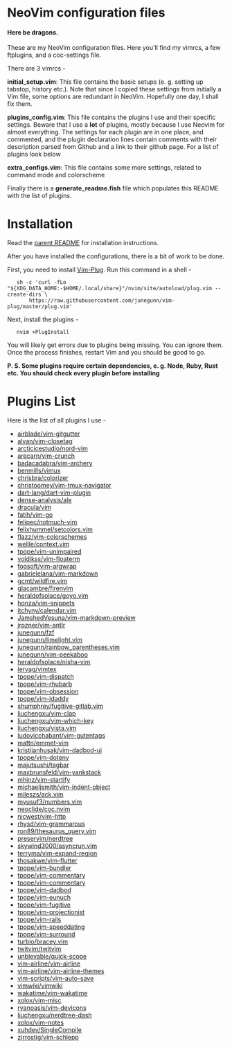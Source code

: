 # NeoVim configuration files
#### Here be dragons.

These are my NeoVim configuration files. Here you'll find my vimrcs, a few ftplugins, and a coc-settings file.

There are 3 vimrcs - 

**initial_setup.vim**: This file contains the basic setups (e. g. setting up tabstop, history etc.). Note that since 
I copied these settings from initially a Vim file, some options are redundant in NeoVim. Hopefully one day, I shall fix them.

**plugins_config.vim**: This file contains the plugins I use and their specific settings. Beware that I use a **lot** of plugins,
mostly because I use Neovim for almost everything. The settings for each plugin are in one place, and commented, and the
plugin declaration lines contain comments with their description parsed from Github and a link to their github page. For 
a list of plugins look below

**extra_configs.vim**: This file contains some more settings, related to command mode and colorscheme

Finally there is a **generate_readme.fish** file which populates this README with the list of plugins.

# Installation

Read the [parent README](https://github.com/heraldofsolace/dotfiles#how-it-works) for installation instructions.

After you have installed the configurations, there is a bit of work to be done.

First, you need to install [Vim-Plug](https://github.com/junegunn/vim-plug). Run this command in a shell - 

```
   sh -c 'curl -fLo "${XDG_DATA_HOME:-$HOME/.local/share}"/nvim/site/autoload/plug.vim --create-dirs \
       https://raw.githubusercontent.com/junegunn/vim-plug/master/plug.vim'
```

Next, install the plugins - 

```
   nvim +PlugInstall
```

You will likely get errors due to plugins being missing. You can ignore them. Once the process finishes, restart Vim
and you should be good to go.

**P. S. Some plugins require certain dependencies, e. g. Node, Ruby, Rust etc. You should check every plugin before installing**

# Plugins List

Here is the list of all plugins I use - 

* [airblade/vim-gitgutter](https://github.com/airblade/vim-gitgutter)
* [alvan/vim-closetag](https://github.com/alvan/vim-closetag)
* [arcticicestudio/nord-vim](https://github.com/arcticicestudio/nord-vim)
* [arecarn/vim-crunch](https://github.com/arecarn/vim-crunch)
* [badacadabra/vim-archery](https://github.com/badacadabra/vim-archery)
* [benmills/vimux](https://github.com/benmills/vimux)
* [chrisbra/colorizer](https://github.com/chrisbra/colorizer)
* [christoomey/vim-tmux-navigator](https://github.com/christoomey/vim-tmux-navigator)
* [dart-lang/dart-vim-plugin](https://github.com/dart-lang/dart-vim-plugin)
* [dense-analysis/ale](https://github.com/dense-analysis/ale)
* [dracula/vim](https://github.com/dracula/vim)
* [fatih/vim-go](https://github.com/fatih/vim-go)
* [felipec/notmuch-vim](https://github.com/felipec/notmuch-vim)
* [felixhummel/setcolors.vim](https://github.com/felixhummel/setcolors.vim)
* [flazz/vim-colorschemes](https://github.com/flazz/vim-colorschemes)
* [wellle/context.vim](https://github.com/wellle/context.vim)
* [tpope/vim-unimpaired](https://github.com/tpope/vim-unimpaired)
* [voldikss/vim-floaterm](https://github.com/voldikss/vim-floaterm)
* [foosoft/vim-argwrap](https://github.com/foosoft/vim-argwrap)
* [gabrielelana/vim-markdown](https://github.com/gabrielelana/vim-markdown)
* [gcmt/wildfire.vim](https://github.com/gcmt/wildfire.vim)
* [glacambre/firenvim](https://github.com/glacambre/firenvim)
* [heraldofsolace/goyo.vim](https://github.com/heraldofsolace/goyo.vim)
* [honza/vim-snippets](https://github.com/honza/vim-snippets)
* [itchyny/calendar.vim](https://github.com/itchyny/calendar.vim)
* [JamshedVesuna/vim-markdown-preview](https://github.com/JamshedVesuna/vim-markdown-preview)
* [jrozner/vim-antlr](https://github.com/jrozner/vim-antlr)
* [junegunn/fzf](https://github.com/junegunn/fzf)
* [junegunn/limelight.vim](https://github.com/junegunn/limelight.vim)
* [junegunn/rainbow_parentheses.vim](https://github.com/junegunn/rainbow_parentheses.vim)
* [junegunn/vim-peekaboo](https://github.com/junegunn/vim-peekaboo)
* [heraldofsolace/nisha-vim](https://github.com/heraldofsolace/nisha-vim)
* [lervag/vimtex](https://github.com/lervag/vimtex)
* [tpope/vim-dispatch](https://github.com/tpope/vim-dispatch)
* [tpope/vim-rhubarb](https://github.com/tpope/vim-rhubarb)
* [tpope/vim-obsession](https://github.com/tpope/vim-obsession)
* [tpope/vim-jdaddy](https://github.com/tpope/vim-jdaddy)
* [shumphrey/fugitive-gitlab.vim](https://github.com/shumphrey/fugitive-gitlab.vim)
* [liuchengxu/vim-clap](https://github.com/liuchengxu/vim-clap)
* [liuchengxu/vim-which-key](https://github.com/liuchengxu/vim-which-key)
* [liuchengxu/vista.vim](https://github.com/liuchengxu/vista.vim)
* [ludovicchabant/vim-gutentags](https://github.com/ludovicchabant/vim-gutentags)
* [mattn/emmet-vim](https://github.com/mattn/emmet-vim)
* [kristijanhusak/vim-dadbod-ui](https://github.com/kristijanhusak/vim-dadbod-ui)
* [tpope/vim-dotenv](https://github.com/tpope/vim-dotenv)
* [majutsushi/tagbar](https://github.com/majutsushi/tagbar)
* [maxbrunsfeld/vim-yankstack](https://github.com/maxbrunsfeld/vim-yankstack)
* [mhinz/vim-startify](https://github.com/mhinz/vim-startify)
* [michaeljsmith/vim-indent-object](https://github.com/michaeljsmith/vim-indent-object)
* [mileszs/ack.vim](https://github.com/mileszs/ack.vim)
* [myusuf3/numbers.vim](https://github.com/myusuf3/numbers.vim)
* [neoclide/coc.nvim](https://github.com/neoclide/coc.nvim)
* [nicwest/vim-http](https://github.com/nicwest/vim-http)
* [rhysd/vim-grammarous](https://github.com/rhysd/vim-grammarous)
* [ron89/thesaurus_query.vim](https://github.com/ron89/thesaurus_query.vim)
* [preservim/nerdtree](https://github.com/preservim/nerdtree)
* [skywind3000/asyncrun.vim](https://github.com/skywind3000/asyncrun.vim)
* [terryma/vim-expand-region](https://github.com/terryma/vim-expand-region)
* [thosakwe/vim-flutter](https://github.com/thosakwe/vim-flutter)
* [tpope/vim-bundler](https://github.com/tpope/vim-bundler)
* [tpope/vim-commentary](https://github.com/tpope/vim-commentary)
* [tpope/vim-commentary](https://github.com/tpope/vim-commentary)
* [tpope/vim-dadbod](https://github.com/tpope/vim-dadbod)
* [tpope/vim-eunuch](https://github.com/tpope/vim-eunuch)
* [tpope/vim-fugitive](https://github.com/tpope/vim-fugitive)
* [tpope/vim-projectionist](https://github.com/tpope/vim-projectionist)
* [tpope/vim-rails](https://github.com/tpope/vim-rails)
* [tpope/vim-speeddating](https://github.com/tpope/vim-speeddating)
* [tpope/vim-surround](https://github.com/tpope/vim-surround)
* [turbio/bracey.vim](https://github.com/turbio/bracey.vim)
* [twitvim/twitvim](https://github.com/twitvim/twitvim)
* [unblevable/quick-scope](https://github.com/unblevable/quick-scope)
* [vim-airline/vim-airline](https://github.com/vim-airline/vim-airline)
* [vim-airline/vim-airline-themes](https://github.com/vim-airline/vim-airline-themes)
* [vim-scripts/vim-auto-save](https://github.com/vim-scripts/vim-auto-save)
* [vimwiki/vimwiki](https://github.com/vimwiki/vimwiki)
* [wakatime/vim-wakatime](https://github.com/wakatime/vim-wakatime)
* [xolox/vim-misc](https://github.com/xolox/vim-misc)
* [ryanoasis/vim-devicons](https://github.com/ryanoasis/vim-devicons)
* [liuchengxu/nerdtree-dash](https://github.com/liuchengxu/nerdtree-dash)
* [xolox/vim-notes](https://github.com/xolox/vim-notes)
* [xuhdev/SingleCompile](https://github.com/xuhdev/SingleCompile)
* [zirrostig/vim-schlepp](https://github.com/zirrostig/vim-schlepp)
